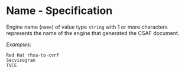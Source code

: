 # Name - Specification

Engine name (`name`) of value type `string` with 1 or more characters represents the name of the engine that generated
the CSAF document.

*Examples:*

```
Red Hat rhsa-to-cvrf
Secvisogram
TVCE
```
